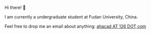 Hi there! 👋

I am currently a undergraduate student at Fudan University, China. 

Feel free to drop me an email about anything: <a href="mailto:ahacad@126.com"> ahacad AT 126 DOT com</a>
